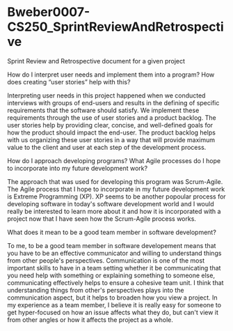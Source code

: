 # Bweber0007-CS250_SprintReviewAndRetrospective
Sprint Review and Retrospective document for a given project

How do I interpret user needs and implement them into a program? How does creating “user stories” help with this?

Interpreting user needs in this project happened when we conducted interviews with groups of end-users and results in the defining of specific requirements that the software should satisfy. We implement these requirements through the use of user stories and a product backlog. The user stories help by providing clear, concise, and well-defined goals for how the product should impact the end-user. The product backlog helps with us organizing these user stories in a way that will provide maximum value to the client and user at each step of the development process. 

How do I approach developing programs? What Agile processes do I hope to incorporate into my future development work?

The approach that was used for developing this program was Scrum-Agile. The Agile process that I hope to incorporate in my future development work is Extreme Programming (XP). XP seems to be another popoular process for developing software in today's software development world and I would really be interested to learn more about it and how it is incorporated with a project now that I have seen how the Scrum-Agile process works.

What does it mean to be a good team member in software development?

To me, to be a good team member in software developement means that you have to be an effective communicator and willing to understand things from other people's perspectives. Communication is one of the most important skills to have in a team setting whether it be communicating that you need help with something or explaining something to someone else, communicating effectively helps to ensure a cohesive team unit. I think that understanding things from other's perspectives plays into the communication aspect, but it helps to broaden how you view a project. In my experience as a team member, I believe it is really easy for someone to get hyper-focused on how an issue affects what they do, but can't view it from other angles or how it affects the project as a whole. 

